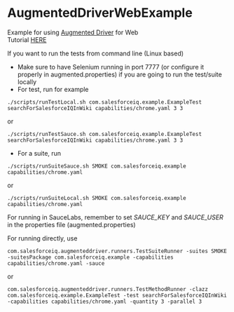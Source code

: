 # AugmentedDriverWebExample
Example for using [Augmented Driver](https://github.com/relateiq/AugmentedDriver) for Web  
Tutorial [HERE](https://github.com/relateiq/AugmentedDriver)  


If you want to run the tests from command line (Linux based)  

* Make sure to have Selenium running in port 7777 (or configure it properly in augmented.properties) if you are going to run the  test/suite locally
* For test, run for example  

```
./scripts/runTestLocal.sh com.salesforceiq.example.ExampleTest  searchForSalesforceIQInWiki capabilities/chrome.yaml 3 3
```
or  
```
./scripts/runTestSauce.sh com.salesforceiq.example.ExampleTest  searchForSalesforceIQInWiki capabilities/chrome.yaml 3 3
```

* For a suite, run  
```
./scripts/runSuiteSauce.sh SMOKE com.salesforceiq.example capabilities/chrome.yaml
```
or  
```
./scripts/runSuiteLocal.sh SMOKE com.salesforceiq.example capabilities/chrome.yaml
```  

For running in SauceLabs, remember to set _SAUCE_KEY_ and _SAUCE_USER_ in the properties file (augmented.properties)

For running directly, use  
```
com.salesforceiq.augmenteddriver.runners.TestSuiteRunner -suites SMOKE -suitesPackage com.salesforceiq.example -capabilities capabilities/chrome.yaml -sauce
```
or  
```
com.salesforceiq.augmenteddriver.runners.TestMethodRunner -clazz com.salesforceiq.example.ExampleTest -test searchForSalesforceIQInWiki -capabilities capabilities/chrome.yaml -quantity 3 -parallel 3
```

